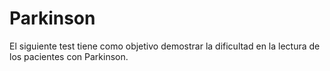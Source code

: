 # Parkinson
El siguiente test tiene como objetivo demostrar la dificultad en la lectura de los pacientes con Parkinson.
